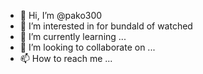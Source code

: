 - 👋 Hi, I’m @pako300
- 👀 I’m interested in for bundald of watched
- 🌱 I’m currently learning ...
- 💞️ I’m looking to collaborate on ...
- 📫 How to reach me ...

<!---
pako300/pako300 is a ✨ special ✨ repository because its `README.md` (this file) appears on your GitHub profile.
You can click the Preview link to take a look at your changes.
--->
